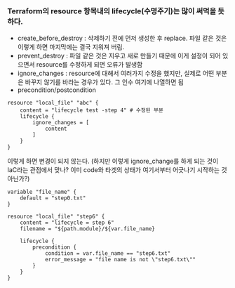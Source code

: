 

### Terraform의 resource 항목내의 lifecycle(수명주기)는 많이 써먹을 듯 하다.
- create_before_destroy : 삭제하기 전에 먼저 생성한 후 replace. 파일 같은 것은 이렇게 하면 마지막에는 결국 지워져 버림.
- prevent_destroy : 파일 같은 것은 지우고 새로 만들기 때문에 이게 설정이 되어 있으면서 resource를 수정하게 되면 오류가 발생함
- ignore_changes : resource에 대해서 여러가지 수정을 했지만, 실제로 어떤 부분은 바꾸지 않기를 바라는 경우가 있다. 그 인수 여기에 나열하면 됨
- precondition/postcondition
```
resource "local_file" "abc" {
    content = "lifecycle test -step 4" # 수정된 부분
    lifecycle {
        ignore_changes = [
            content
        ]
    }
}
```
이렇게 하면 변경이 되지 않는다. (하지만 이렇게 ignore_change를 하게 되는 것이 IaC라는 관점에서 맞나? 이미 code와 타겟의 상태가 여기서부터 어긋나기 시작하는 것 아닌가?)

```
variable "file_name" {
    default = "step0.txt"
}

resource "local_file" "step6" {
    content = "lifecycle = step 6"
    filename = "${path.module}/${var.file_name}

    lifecycle {
        precondition {
            condition = var.file_name == "step6.txt"
            error_message = "file name is not \"step6.txt\""
        }
    }
}
```